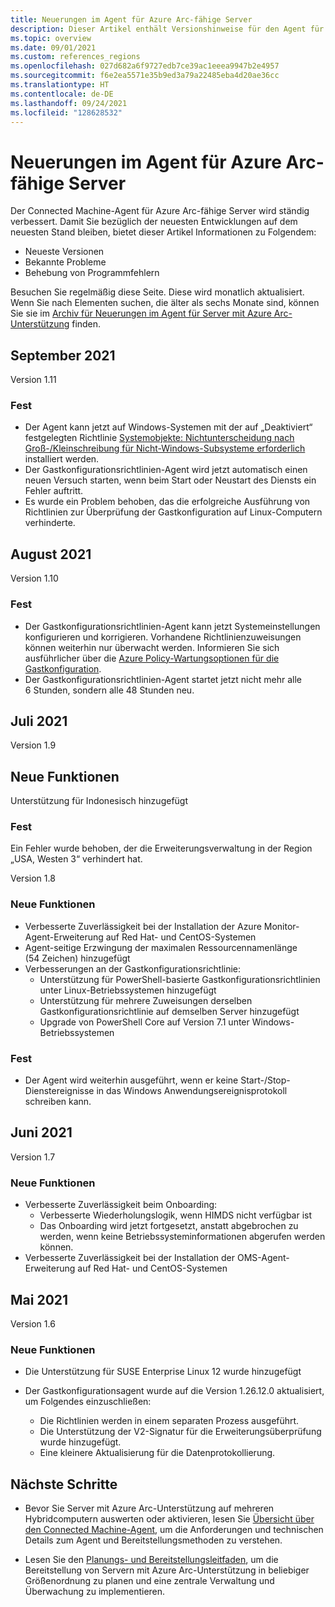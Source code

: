 ```yaml
---
title: Neuerungen im Agent für Azure Arc-fähige Server
description: Dieser Artikel enthält Versionshinweise für den Agent für Azure Arc-fähige Server. Für viele der zusammengefassten Issues werden Links zu ausführlicheren Informationen bereitgestellt.
ms.topic: overview
ms.date: 09/01/2021
ms.custom: references_regions
ms.openlocfilehash: 027d682a6f9727edb7ce39ac1eeea9947b2e4957
ms.sourcegitcommit: f6e2ea5571e35b9ed3a79a22485eba4d20ae36cc
ms.translationtype: HT
ms.contentlocale: de-DE
ms.lasthandoff: 09/24/2021
ms.locfileid: "128628532"
---
```

# <a name="whats-new-with-azure-arc-enabled-servers-agent"></a>Neuerungen im Agent für Azure Arc-fähige Server

Der Connected Machine-Agent für Azure Arc-fähige Server wird ständig verbessert. Damit Sie bezüglich der neuesten Entwicklungen auf dem neuesten Stand bleiben, bietet dieser Artikel Informationen zu Folgendem:

- Neueste Versionen
- Bekannte Probleme
- Behebung von Programmfehlern

Besuchen Sie regelmäßig diese Seite. Diese wird monatlich aktualisiert. Wenn Sie nach Elementen suchen, die älter als sechs Monate sind, können Sie sie im [Archiv für Neuerungen im Agent für Server mit Azure Arc-Unterstützung](agent-release-notes-archive.md) finden.

## <a name="september-2021"></a>September 2021

Version 1.11

### <a name="fixed"></a>Fest

- Der Agent kann jetzt auf Windows-Systemen mit der auf „Deaktiviert“ festgelegten Richtlinie [Systemobjekte: Nichtunterscheidung nach Groß-/Kleinschreibung für Nicht-Windows-Subsysteme erforderlich](/windows/security/threat-protection/security-policy-settings/system-objects-require-case-insensitivity-for-non-windows-subsystems) installiert werden.
- Der Gastkonfigurationsrichtlinien-Agent wird jetzt automatisch einen neuen Versuch starten, wenn beim Start oder Neustart des Diensts ein Fehler auftritt.
- Es wurde ein Problem behoben, das die erfolgreiche Ausführung von Richtlinien zur Überprüfung der Gastkonfiguration auf Linux-Computern verhinderte.

## <a name="august-2021"></a>August 2021

Version 1.10

### <a name="fixed"></a>Fest

- Der Gastkonfigurationsrichtlinien-Agent kann jetzt Systemeinstellungen konfigurieren und korrigieren. Vorhandene Richtlinienzuweisungen können weiterhin nur überwacht werden. Informieren Sie sich ausführlicher über die [Azure Policy-Wartungsoptionen für die Gastkonfiguration](../../governance/policy/concepts/guest-configuration-policy-effects.md).
- Der Gastkonfigurationsrichtlinien-Agent startet jetzt nicht mehr alle 6 Stunden, sondern alle 48 Stunden neu.

## <a name="july-2021"></a>Juli 2021

Version 1.9

## <a name="new-features"></a>Neue Funktionen

Unterstützung für Indonesisch hinzugefügt

### <a name="fixed"></a>Fest

Ein Fehler wurde behoben, der die Erweiterungsverwaltung in der Region „USA, Westen 3“ verhindert hat.

Version 1.8

### <a name="new-features"></a>Neue Funktionen

- Verbesserte Zuverlässigkeit bei der Installation der Azure Monitor-Agent-Erweiterung auf Red Hat- und CentOS-Systemen
- Agent-seitige Erzwingung der maximalen Ressourcennamenlänge (54 Zeichen) hinzugefügt
- Verbesserungen an der Gastkonfigurationsrichtlinie:
  - Unterstützung für PowerShell-basierte Gastkonfigurationsrichtlinien unter Linux-Betriebssystemen hinzugefügt
  - Unterstützung für mehrere Zuweisungen derselben Gastkonfigurationsrichtlinie auf demselben Server hinzugefügt
  - Upgrade von PowerShell Core auf Version 7.1 unter Windows-Betriebssystemen

### <a name="fixed"></a>Fest

- Der Agent wird weiterhin ausgeführt, wenn er keine Start-/Stop-Dienstereignisse in das Windows Anwendungsereignisprotokoll schreiben kann.

## <a name="june-2021"></a>Juni 2021

Version 1.7

### <a name="new-features"></a>Neue Funktionen

- Verbesserte Zuverlässigkeit beim Onboarding:
  - Verbesserte Wiederholungslogik, wenn HIMDS nicht verfügbar ist
  - Das Onboarding wird jetzt fortgesetzt, anstatt abgebrochen zu werden, wenn keine Betriebssysteminformationen abgerufen werden können.
- Verbesserte Zuverlässigkeit bei der Installation der OMS-Agent-Erweiterung auf Red Hat- und CentOS-Systemen

## <a name="may-2021"></a>Mai 2021

Version 1.6

### <a name="new-features"></a>Neue Funktionen

- Die Unterstützung für SUSE Enterprise Linux 12 wurde hinzugefügt
- Der Gastkonfigurationsagent wurde auf die Version 1.26.12.0 aktualisiert, um Folgendes einzuschließen:

   - Die Richtlinien werden in einem separaten Prozess ausgeführt.
   - Die Unterstützung der V2-Signatur für die Erweiterungsüberprüfung wurde hinzugefügt.
   - Eine kleinere Aktualisierung für die Datenprotokollierung.

## <a name="next-steps"></a>Nächste Schritte

- Bevor Sie Server mit Azure Arc-Unterstützung auf mehreren Hybridcomputern auswerten oder aktivieren, lesen Sie [Übersicht über den Connected Machine-Agent](agent-overview.md), um die Anforderungen und technischen Details zum Agent und Bereitstellungsmethoden zu verstehen.

- Lesen Sie den [Planungs- und Bereitstellungsleitfaden](plan-at-scale-deployment.md), um die Bereitstellung von Servern mit Azure Arc-Unterstützung in beliebiger Größenordnung zu planen und eine zentrale Verwaltung und Überwachung zu implementieren.
